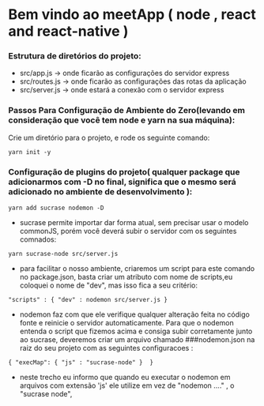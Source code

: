# Bem vindo ao meetApp ( node , react and react-native ) 


### Estrutura de diretórios do projeto: 
  - src/app.js -> onde ficarão as configurações do servidor express
  - src/routes.js -> onde ficarão as configurações das rotas da aplicação 
  - src/server.js -> onde estará a conexão com o servidor express
  
### Passos Para Configuração de Ambiente do Zero(levando em consideração que você tem node e yarn na sua máquina): 
  
  Crie um diretório para o projeto, e rode os seguinte comando:
  
    yarn init -y

### Configuração de plugins do projeto( qualquer package que adicionarmos com -D no final, significa que o mesmo será adicionado no ambiente de desenvolvimento ): 

    yarn add sucrase nodemon -D 

  - sucrase permite importar dar forma atual, sem precisar usar o modelo commonJS, porém você deverá subir o servidor com os seguintes comnados: 
    
   ```
   yarn sucrase-node src/server.js
   ```   
   
  - para  facilitar o nosso ambiente, criaremos um script para este comando no package.json, basta criar um atributo com nome de scripts,eu coloquei o nome de "dev", mas isso fica a seu critério:
  
   ```
   "scripts" : { "dev" : nodemon src/server.js } 
   ```     
    
  - nodemon faz com que ele verifique qualquer alteração feita no código fonte e reinicie o servidor automaticamente. Para que o nodemon
    entenda o script que fizemos acima e consiga subir corretamente junto ao sucrase, deveremos criar um arquivo chamado ###nodemon.json na                raiz do seu projeto com as seguintes configuracoes : 
    
  ```
  { "execMap": { "js" : "sucrase-node" }  }
   ``` 
   - neste trecho eu informo que quando eu executar o nodemon em arquivos com extensão 'js' ele utilize em vez de "nodemon ...." , o "sucrase node",
